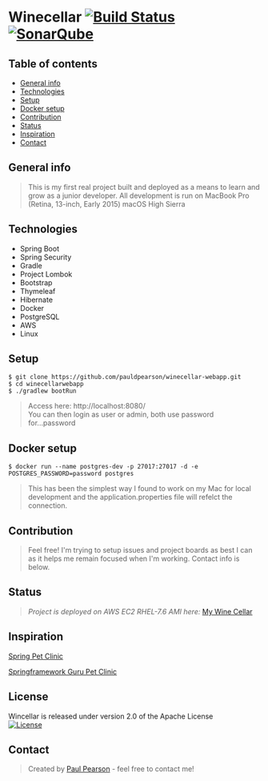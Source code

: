 # Winecellar [![Build Status](https://codebuild.us-east-2.amazonaws.com/badges?uuid=eyJlbmNyeXB0ZWREYXRhIjoiQ0xsMER4WjIrL08rTForL2NFQ3hkSzhtVkNkWkQ2YkVsblhCbjlSYW53U3UvRklmajhNVm5nMWg5US9iUnQ1dmxubHdtUkd5S1dWYVIrNHNxWTF1M2VRPSIsIml2UGFyYW1ldGVyU3BlYyI6ImFlV3gzV0lGSmpTVDBhQzIiLCJtYXRlcmlhbFNldFNlcmlhbCI6MX0%3D&branch=master)](https://aws.amazon.com/console/) [![SonarQube](https://sonarcloud.io/api/project_badges/measure?project=pauldpearson_winecellar-webapp&metric=alert_status)](https://sonarcloud.io/dashboard?id=pauldpearson_winecellar-webapp)

## Table of contents
* [General info](#general-info)
* [Technologies](#technologies)
* [Setup](#setup)
* [Docker setup](#docker-setup)
* [Contribution](#contribution)
* [Status](#status)
* [Inspiration](#inspiration)
* [Contact](#contact)

## General info
> This is my first real project built and deployed as a means to learn and grow as a junior developer.
> All development is run on MacBook Pro (Retina, 13-inch, Early 2015) macOS High Sierra

## Technologies
* Spring Boot
* Spring Security
* Gradle
* Project Lombok
* Bootstrap
* Thymeleaf
* Hibernate
* Docker
* PostgreSQL
* AWS
* Linux

## Setup
```
$ git clone https://github.com/pauldpearson/winecellar-webapp.git
$ cd winecellarwebapp
$ ./gradlew bootRun
```
> Access here: http://localhost:8080/ <br/> You can then login as user or admin, both use password for...password

## Docker setup

```
$ docker run --name postgres-dev -p 27017:27017 -d -e POSTGRES_PASSWORD=password postgres
```
> This has been the simplest way I found to work on my Mac for local development and the application.properties file will refelct the connection.

## Contribution
> Feel free!  I'm trying to setup issues and project boards as best I can as it helps me remain focused when I'm working.  Contact info is below.

## Status
> *Project is deployed on AWS EC2 RHEL-7.6 AMI here:*
[My Wine Cellar](http://www.mywinecellar.info)

## Inspiration

[Spring Pet Clinic](https://github.com/spring-projects/spring-petclinic)

[Springframework Guru Pet Clinic](https://github.com/springframeworkguru/sfg-pet-clinic)

[]()

[]()

## License 
Wincellar is released under version 2.0 of the Apache License  
[![License](https://img.shields.io/badge/License-Apache%202.0-blue.svg)](https://opensource.org/licenses/Apache-2.0)

## Contact
> Created by [Paul Pearson](mailto:paul.darlington.pearson@gmail.com) - feel free to contact me!
